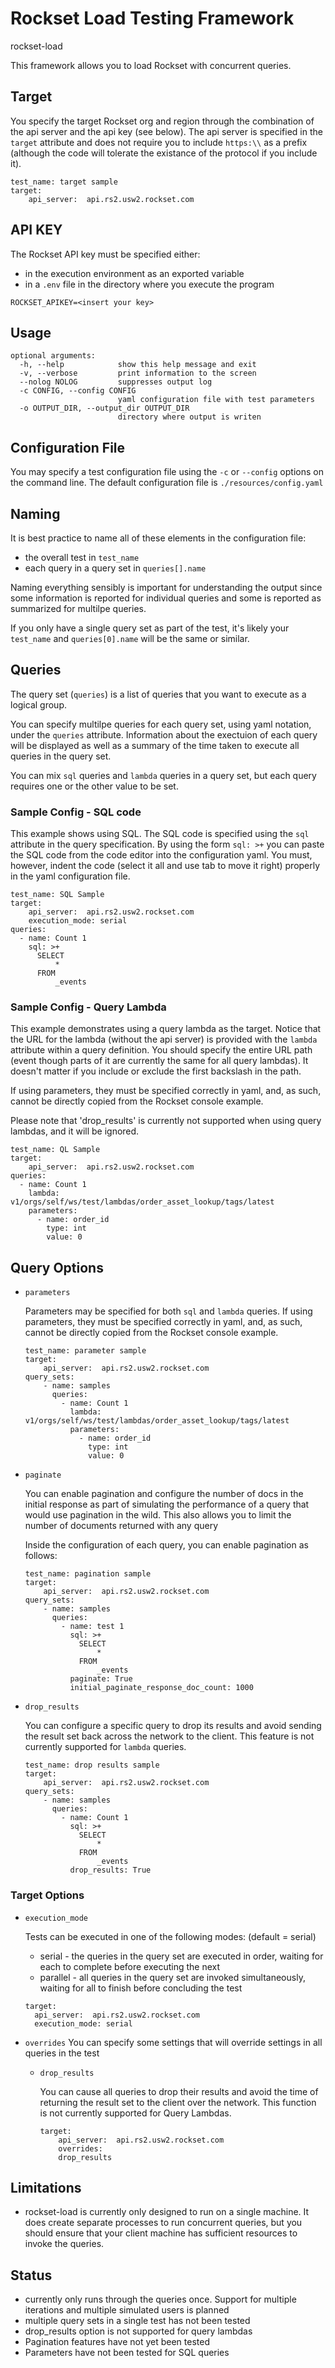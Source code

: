 # Rockset Load Testing Framework

rockset-load

This framework allows you to load Rockset with concurrent queries.

## Target
You specify the target Rockset org and region through the combination of the api server and the api key (see below).  The api server is specified in the `target` attribute and does not require you to include `https:\\` as a prefix (although the code will tolerate the existance of the protocol if you include it).

```
test_name: target sample
target:
    api_server:  api.rs2.usw2.rockset.com
```

## API KEY
The Rockset API key must be specified either:
- in the execution environment as an exported variable
- in a `.env` file in the directory where you execute the program

```
ROCKSET_APIKEY=<insert your key>

```

## Usage
```
optional arguments:
  -h, --help            show this help message and exit
  -v, --verbose         print information to the screen
  --nolog NOLOG         suppresses output log
  -c CONFIG, --config CONFIG
                        yaml configuration file with test parameters  
  -o OUTPUT_DIR, --output_dir OUTPUT_DIR
                        directory where output is writen 
```

## Configuration File
You may specify a test configuration file using the `-c` or `--config` options on the command line. The default configuration file is `./resources/config.yaml`


## Naming
It is best practice to name all of these elements in the configuration file:
- the overall test in `test_name`
- each query in a query set in `queries[].name`

Naming everything sensibly is important for understanding the output since some information is reported for individual queries and some is reported as summarized for multilpe queries.

If you only have a single query set as part of the test, it's likely your `test_name` and `queries[0].name` will be the same or similar.



## Queries
The query set (`queries`) is a list of queries that you want to execute as a logical group. 

You can specify multilpe queries for each query set, using yaml notation, under the `queries` attribute.
Information about the exectuion of each query will be displayed as well as a summary of the time taken to execute all queries in the query set.

You can mix `sql` queries and `lambda` queries in a query set, but each query requires one or the other value to be set.

### Sample Config - SQL code

This example shows using SQL. The SQL code is specified using the `sql` attribute in the query specification. By using the form `sql: >+` you can paste the SQL code from the code editor into the configuration yaml. You must, however, indent the code (select it all and use tab to move it right) properly in the yaml configuration file.


```
test_name: SQL Sample
target:
    api_server:  api.rs2.usw2.rockset.com
    execution_mode: serial
queries:
  - name: Count 1
    sql: >+
      SELECT
          *
      FROM 
          _events
```


### Sample Config - Query Lambda

This example demonstrates using a query lambda as the target. Notice that the URL for the lambda (without the api server) is provided with the `lambda` attribute within a query definition. You should specify the entire URL path (event though parts of it are currently the same for all query lambdas). It doesn't matter if you include or exclude the first backslash in the path.

If using parameters, they must be specified correctly in yaml, and, as such, cannot be directly copied from the Rockset console example.

Please note that 'drop_results' is currently not supported when using query lambdas, and it will be ignored.

```
test_name: QL Sample
target:
    api_server:  api.rs2.usw2.rockset.com
queries:
  - name: Count 1
    lambda: v1/orgs/self/ws/test/lambdas/order_asset_lookup/tags/latest
    parameters:
      - name: order_id
        type: int
        value: 0
 ```

## Query Options


- `parameters`

  Parameters may be specified for both `sql` and `lambda` queries. 
  If using parameters, they must be specified correctly in yaml, and, as such, cannot be directly copied from the Rockset console example.

  ```
  test_name: parameter sample
  target:
      api_server:  api.rs2.usw2.rockset.com
  query_sets:
      - name: samples
        queries:
          - name: Count 1
            lambda: v1/orgs/self/ws/test/lambdas/order_asset_lookup/tags/latest
            parameters:
              - name: order_id
                type: int
                value: 0

  ```

- `paginate`

  You can enable pagination and configure the number of docs in the initial response as part of simulating the performance of a query that would use pagination in the wild. This also allows you to limit the number of documents returned with any query

  Inside the configuration of each query, you can enable pagination as follows:

  ```
  test_name: pagination sample
  target:
      api_server:  api.rs2.usw2.rockset.com
  query_sets:
      - name: samples
        queries:
          - name: test 1
            sql: >+
              SELECT
                  *
              FROM 
                  _events
            paginate: True
            initial_paginate_response_doc_count: 1000

  ```

- `drop_results`

  You can configure a specific query to drop its results and avoid sending the result set back across the network to the client.  This feature is not currently supported for `lambda` queries.

  ```
  test_name: drop results sample
  target:
      api_server:  api.rs2.usw2.rockset.com
  query_sets:
      - name: samples
        queries:
          - name: Count 1
            sql: >+
              SELECT
                  *
              FROM 
                  _events
            drop_results: True
  ```
### Target Options
- `execution_mode`

    Tests can be executed in one of the following modes: (default =  serial)
    - serial - the queries in the query set are executed in order, waiting for each to complete before executing the next
    - parallel - all queries in the query set are invoked simultaneously, waiting for all to finish before concluding the test
    
    ```
  target:
      api_server:  api.rs2.usw2.rockset.com
      execution_mode: serial
    ```

- `overrides`
  You can specify some settings that will override settings in all queries in the test

  - `drop_results`

    You can cause all queries to drop their results and avoid the time of returning the result set to the client over the network.  This function is not currently supported for Query Lambdas.

    ```
    target:
        api_server:  api.rs2.usw2.rockset.com
        overrides:
        drop_results
    ```

## Limitations
- rockset-load is currently only designed to run on a single machine. It does create separate processes to run concurrent queries, but you should ensure that your client machine has sufficient resources to invoke the queries.

## Status
- currently only runs through the queries once.  Support for multiple iterations and multiple simulated users is planned
- multiple query sets in a single test has not been tested
- drop_results option is not supported for query lambdas
- Pagination features have not yet been tested
- Parameters have not been tested for SQL queries